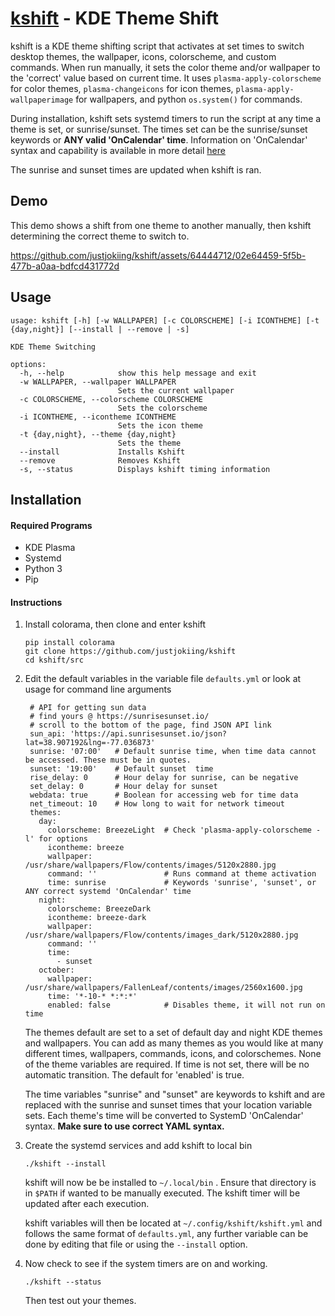 # [kshift](https://github.com/justjokiing/kshift) - KDE Theme Shift

 kshift is a KDE theme shifting script that activates at set times to switch desktop themes, the wallpaper, icons, colorscheme, and custom commands. When run manually, it sets the color theme and/or wallpaper to the 'correct' value based on current time. It uses `plasma-apply-colorscheme` for color themes, `plasma-changeicons` for icon themes, `plasma-apply-wallpaperimage` for wallpapers, and python `os.system()` for commands.

 During installation, kshift sets systemd timers to run the script at any time a theme is set, or sunrise/sunset. The times set can be the sunrise/sunset keywords or **ANY valid 'OnCalendar' time**. Information on 'OnCalendar' syntax and capability is available in more detail [here](https://man.archlinux.org/man/systemd.time.7#CALENDAR_EVENTS)

 The sunrise and sunset times are updated when kshift is ran.

## Demo

This demo shows a shift from one theme to another manually, then kshift determining the correct theme to switch to.

https://github.com/justjokiing/kshift/assets/64444712/02e64459-5f5b-477b-a0aa-bdfcd431772d


## Usage

    usage: kshift [-h] [-w WALLPAPER] [-c COLORSCHEME] [-i ICONTHEME] [-t {day,night}] [--install | --remove | -s]

    KDE Theme Switching

    options:
      -h, --help            show this help message and exit
      -w WALLPAPER, --wallpaper WALLPAPER
                            Sets the current wallpaper
      -c COLORSCHEME, --colorscheme COLORSCHEME
                            Sets the colorscheme
      -i ICONTHEME, --icontheme ICONTHEME
                            Sets the icon theme
      -t {day,night}, --theme {day,night}
                            Sets the theme
      --install             Installs Kshift
      --remove              Removes Kshift
      -s, --status          Displays kshift timing information

## Installation

#### Required Programs
* KDE Plasma
* Systemd
* Python 3
* Pip

#### Instructions

1. Install colorama, then clone and enter kshift
    ```
    pip install colorama
    git clone https://github.com/justjokiing/kshift
    cd kshift/src
    ```
2. Edit the default variables in the variable file `defaults.yml` or look at usage for command line arguments    
   ```
    # API for getting sun data
    # find yours @ https://sunrisesunset.io/
    # scroll to the bottom of the page, find JSON API link
    sun_api: 'https://api.sunrisesunset.io/json?lat=38.907192&lng=-77.036873'
    sunrise: '07:00'   # Default sunrise time, when time data cannot be accessed. These must be in quotes.
    sunset: '19:00'    # Default sunset  time
    rise_delay: 0      # Hour delay for sunrise, can be negative
    set_delay: 0       # Hour delay for sunset
    webdata: true      # Boolean for accessing web for time data
    net_timeout: 10    # How long to wait for network timeout
    themes:
      day:
        colorscheme: BreezeLight  # Check 'plasma-apply-colorscheme -l' for options
        icontheme: breeze
        wallpaper: /usr/share/wallpapers/Flow/contents/images/5120x2880.jpg
        command: ''               # Runs command at theme activation
        time: sunrise             # Keywords 'sunrise', 'sunset', or ANY correct systemd 'OnCalendar' time
      night:
        colorscheme: BreezeDark
        icontheme: breeze-dark
        wallpaper: /usr/share/wallpapers/Flow/contents/images_dark/5120x2880.jpg
        command: ''
        time: 
          - sunset
      october:
        wallpaper: /usr/share/wallpapers/FallenLeaf/contents/images/2560x1600.jpg
        time: '*-10-* *:*:*'
        enabled: false            # Disables theme, it will not run on time
   ```
	The themes default are set to a set of default day and night KDE themes and wallpapers. You can add as many themes as you would like at many different times, wallpapers, commands, icons, and colorschemes. None of the theme variables are required. If time is not set, there will be no automatic transition. The default for 'enabled' is true.
    
    The time variables "sunrise" and "sunset" are keywords to kshift and are replaced with the sunrise and sunset times that your location variable sets. Each theme's time will be converted to SystemD 'OnCalendar' syntax. __Make sure to use correct YAML syntax.__


3. Create the systemd services and add kshift to local bin
    ```
    ./kshift --install
    ```

    kshift will now be be installed to `~/.local/bin` . Ensure that directory is in `$PATH` if wanted to be manually executed. The kshift timer will be updated after each execution. 

    kshift variables will then be located at `~/.config/kshift/kshift.yml` and follows the same format of `defaults.yml`, any further variable can be done by editing that file or using the `--install` option.

4. Now check to see if the system timers are on and working.
    ```
    ./kshift --status
    ```
    Then test out your themes.
